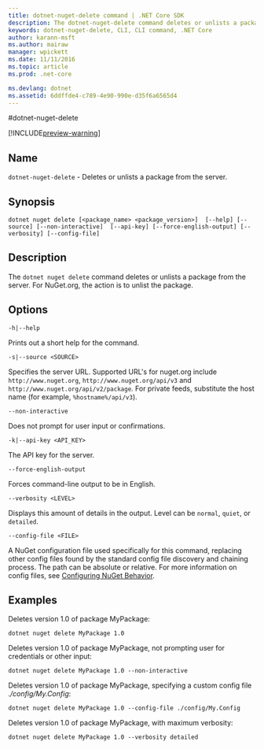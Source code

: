 ```yaml
---
title: dotnet-nuget-delete command | .NET Core SDK
description: The dotnet-nuget-delete command deletes or unlists a package from the server. 
keywords: dotnet-nuget-delete, CLI, CLI command, .NET Core
author: karann-msft
ms.author: mairaw
manager: wpickett
ms.date: 11/11/2016
ms.topic: article
ms.prod: .net-core

ms.devlang: dotnet
ms.assetid: 6ddffde4-c789-4e90-990e-d35f6a6565d4
---
```


#dotnet-nuget-delete

[!INCLUDE[preview-warning](../../../includes/warning.md)]

## Name 
`dotnet-nuget-delete` - Deletes or unlists a package from the server. 

## Synopsis

`dotnet nuget delete [<package_name> <package_version>] 
    [--help] [--source] [--non-interactive] 
    [--api-key] [--force-english-output] [--verbosity] [--config-file]`

## Description

The `dotnet nuget delete` command deletes or unlists a package from the server. For NuGet.org, the action is to unlist the package.

## Options

`-h|--help`

Prints out a short help for the command.  

`-s|--source <SOURCE>`

Specifies the server URL. Supported URL's for nuget.org include `http://www.nuget.org`, `http://www.nuget.org/api/v3` and `http://www.nuget.org/api/v2/package`. 
For private feeds, substitute the host name (for example, `%hostname%/api/v3`).

`--non-interactive`

Does not prompt for user input or confirmations.

`-k|--api-key <API_KEY>`

The API key for the server.

`--force-english-output`

Forces command-line output to be in English.

`--verbosity <LEVEL>`

Displays this amount of details in the output. Level can be `normal`, `quiet`, or `detailed`.

`--config-file <FILE>`

A NuGet configuration file used specifically for this command, replacing other config files found by the standard config file discovery and chaining process. 
The path can be absolute or relative.
For more information on config files, see [Configuring NuGet Behavior](https://docs.nuget.org/ndocs/consume-packages/configuring-nuget-behavior). 

## Examples

Deletes version 1.0 of package MyPackage:

`dotnet nuget delete MyPackage 1.0` 

Deletes version 1.0 of package MyPackage, not prompting user for credentials or other input:

`dotnet nuget delete MyPackage 1.0 --non-interactive`

Deletes version 1.0 of package MyPackage, specifying a custom config file *./config/My.Config*:

`dotnet nuget delete MyPackage 1.0 --config-file ./config/My.Config`

Deletes version 1.0 of package MyPackage, with maximum verbosity:

`dotnet nuget delete MyPackage 1.0 --verbosity detailed`
